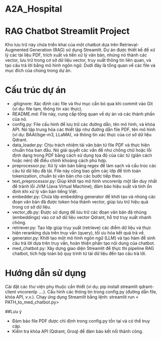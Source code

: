 # A2A_Hospital

# RAG Chatbot Streamlit Project
Kho lưu trữ này chứa triển khai của một chatbot dựa trên Retrieval-Augmented Generation (RAG) sử dụng Streamlit. Dự án được thiết kế để xử lý các tài liệu PDF, trích xuất và tiền xử lý văn bản, nhúng nó thành các vector, lưu trữ trong cơ sở dữ liệu vector, truy xuất thông tin liên quan, và tạo câu trả lời bằng mô hình ngôn ngữ. Dưới đây là tổng quan về các file và mục đích của chúng trong dự án.
# Cấu trúc dự án

- .gitignore: Xác định các file và thư mục cần bỏ qua khi commit vào Git (ví dụ: file tạm, thông tin xác thực).
- README.md: File này, cung cấp tổng quan về dự án và các thành phần của nó.
- config.py: File cấu hình để lưu trữ các đường dẫn, tên mô hình, và khóa API. Nó tập trung hóa các thiết lập như đường dẫn file PDF, tên mô hình (ví dụ: BAAI/bge-m3, LLaMA), và thông tin xác thực của cơ sở dữ liệu Qdrant.
- data_loader.py: Chịu trách nhiệm tải văn bản từ file PDF và thực hiện chuẩn hóa ban đầu. Nó giải quyết các vấn đề như chồng chữ hoặc lỗi định dạng trong PDF bằng cách sử dụng tọa độ của các từ (giãn cách hoặc nén) để điều chỉnh khoảng cách phù hợp.
- preprocessor.py: Xử lý văn bản bằng regex để làm sạch và cấu trúc các câu từ dữ liệu đã tải. File này cũng bao gồm các lớp để tính toán tokenization, chuẩn bị văn bản cho các bước tiếp theo.
- text_preprocessor.py: Giúp khởi tạo mô hình vncorenlp một lần duy nhất để tránh lỗi JVM (Java Virtual Machine), đảm bảo hiệu suất và tính ổn định khi xử lý văn bản tiếng Việt.
- embedder.py: Chứa lớp embedding generator để khởi tạo và nhúng các đoạn văn bản đã được token hóa thành vector, giúp lưu trữ hiệu quả trong cơ sở dữ liệu.
- vector_db.py: Được sử dụng để lưu trữ các đoạn văn bản đã nhúng (embeddings) vào cơ sở dữ liệu vector Qdrant, hỗ trợ truy xuất nhanh chóng.
- retriever.py: Tạo lớp giúp truy xuất (retrieve) các điểm dữ liệu và thực hiện reranking dựa trên truy vấn (query), tối ưu hóa kết quả trả về.
- generator.py: Khởi tạo một mô hình ngôn ngữ (LLM) và tạo hàm để sinh câu trả lời dựa trên truy vấn, hoàn thiện phần tạo nội dung của chatbot.
- med_chatbot.py: Xây dựng giao diện Streamlit để thực thi pipeline RAG chatbot, tích hợp toàn bộ quy trình từ tải dữ liệu đến tạo câu trả lời.

# Hướng dẫn sử dụng

Cài đặt các thư viện phụ thuộc cần thiết (ví dụ: pip install streamlit qdrant-client vncorenlp ....).
Cấu hình các thông tin trong config.py (đường dẫn file, khóa API, v.v.).
Chạy ứng dụng Streamlit bằng lệnh: streamlit run < PATH_to_med_chatbot.py>


##Lưu ý

- Đảm bảo file PDF được chỉ định trong config.py tồn tại và có thể truy cập.
- Kiểm tra khóa API (Qdrant, Groq) để đảm bảo kết nối thành công.